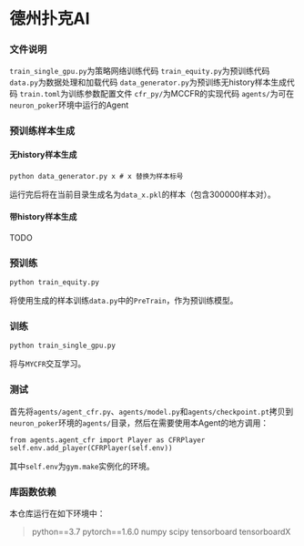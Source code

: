 # 德州扑克AI
### 文件说明
`train_single_gpu.py`为策略网络训练代码
`train_equity.py`为预训练代码
`data.py`为数据处理和加载代码
`data_generator.py`为预训练无history样本生成代码
`train.toml`为训练参数配置文件
`cfr_py/`为MCCFR的实现代码
`agents/`为可在`neuron_poker`环境中运行的Agent

### 预训练样本生成
#### 无history样本生成
```
python data_generator.py x # x 替换为样本标号
```
运行完后将在当前目录生成名为`data_x.pkl`的样本（包含300000样本对）。
#### 带history样本生成
TODO

### 预训练
```
python train_equity.py
```
将使用生成的样本训练`data.py`中的`PreTrain`，作为预训练模型。

### 训练
```
python train_single_gpu.py
```
将与`MYCFR`交互学习。

### 测试
首先将`agents/agent_cfr.py`、`agents/model.py`和`agents/checkpoint.pt`拷贝到`neuron_poker`环境的`agents/`目录，然后在需要使用本Agent的地方调用：
```
from agents.agent_cfr import Player as CFRPlayer
self.env.add_player(CFRPlayer(self.env))
```
其中`self.env`为`gym.make`实例化的环境。

### 库函数依赖
本仓库运行在如下环境中：
> python==3.7
  pytorch==1.6.0
  numpy
  scipy
  tensorboard
  tensorboardX
